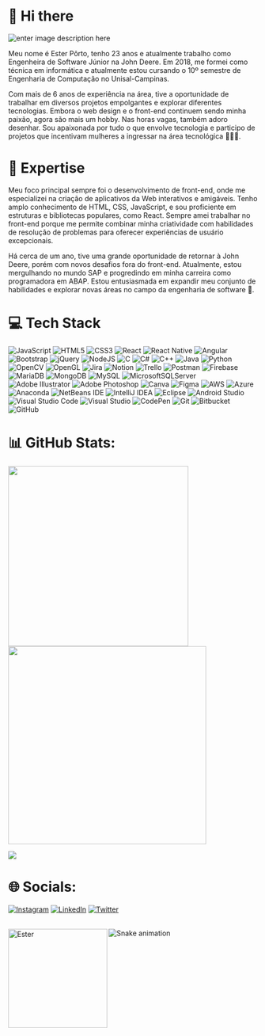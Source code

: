 # 👋 Hi there
![enter image description here](https://user-images.githubusercontent.com/70382532/138322189-2db8df52-9dcb-40a0-88a8-c365466bd33d.gif)

<p> Meu nome é Ester Pôrto, tenho 23 anos e atualmente trabalho como Engenheira de Software Júnior na John Deere. Em 2018, me formei como técnica em informática e atualmente estou cursando o 10º semestre de Engenharia de Computação no Unisal-Campinas.  </p>
<p>Com mais de 6 anos de experiência na área, tive a oportunidade de trabalhar em diversos projetos empolgantes e explorar diferentes tecnologias. Embora o web design e o front-end continuem sendo minha paixão, agora são mais um hobby. Nas horas vagas, também adoro desenhar. Sou apaixonada por tudo o que envolve tecnologia e participo de projetos que incentivam mulheres a ingressar na área tecnológica 💜💪🏻. </p>

# 🚀 Expertise
Meu foco principal sempre foi o desenvolvimento de front-end, onde me especializei na criação de aplicativos da Web interativos e amigáveis. Tenho amplo conhecimento de HTML, CSS, JavaScript, e sou proficiente em estruturas e bibliotecas populares, como React. 
Sempre amei trabalhar no front-end porque me permite combinar minha criatividade com habilidades de resolução de problemas para oferecer experiências de usuário excepcionais.
<p> Há cerca de um ano, tive uma grande oportunidade de retornar à John Deere, porém com novos desafios fora do front-end. Atualmente, estou mergulhando no mundo SAP e progredindo em minha carreira como programadora em ABAP. Estou entusiasmada em expandir meu conjunto de habilidades e explorar novas áreas no campo da engenharia de software 💜.</p>

# 💻 Tech Stack

![JavaScript](https://img.shields.io/badge/javascript-%23323330.svg?style=for-the-badge&logo=javascript&logoColor=%23F7DF1E) ![HTML5](https://img.shields.io/badge/html5-%23E34F26.svg?style=for-the-badge&logo=html5&logoColor=white) ![CSS3](https://img.shields.io/badge/css3-%231572B6.svg?style=for-the-badge&logo=css3&logoColor=white) ![React](https://img.shields.io/badge/react-%2320232a.svg?style=for-the-badge&logo=react&logoColor=%2361DAFB) ![React Native](https://img.shields.io/badge/react_native-%2320232a.svg?style=for-the-badge&logo=react&logoColor=%2361DAFB) ![Angular](https://img.shields.io/badge/angular-%23DD0031.svg?style=for-the-badge&logo=angular&logoColor=white) ![Bootstrap](https://img.shields.io/badge/bootstrap-%238511FA.svg?style=for-the-badge&logo=bootstrap&logoColor=white) ![jQuery](https://img.shields.io/badge/jquery-%230769AD.svg?style=for-the-badge&logo=jquery&logoColor=white) ![NodeJS](https://img.shields.io/badge/node.js-6DA55F?style=for-the-badge&logo=node.js&logoColor=white) ![C](https://img.shields.io/badge/c-%2300599C.svg?style=for-the-badge&logo=c&logoColor=white) ![C#](https://img.shields.io/badge/c%23-%23239120.svg?style=for-the-badge&logo=c-sharp&logoColor=white) ![C++](https://img.shields.io/badge/c++-%2300599C.svg?style=for-the-badge&logo=c%2B%2B&logoColor=white) ![Java](https://img.shields.io/badge/java-%23ED8B00.svg?style=for-the-badge&logo=openjdk&logoColor=white) ![Python](https://img.shields.io/badge/python-3670A0?style=for-the-badge&logo=python&logoColor=ffdd54) ![OpenCV](https://img.shields.io/badge/opencv-%23white.svg?style=for-the-badge&logo=opencv&logoColor=white) ![OpenGL](https://img.shields.io/badge/OpenGL-%23FFFFFF.svg?style=for-the-badge&logo=opengl) ![Jira](https://img.shields.io/badge/jira-%230A0FFF.svg?style=for-the-badge&logo=jira&logoColor=white) ![Notion](https://img.shields.io/badge/Notion-%23000000.svg?style=for-the-badge&logo=notion&logoColor=white) ![Trello](https://img.shields.io/badge/Trello-%23026AA7.svg?style=for-the-badge&logo=Trello&logoColor=white) ![Postman](https://img.shields.io/badge/Postman-FF6C37?style=for-the-badge&logo=postman&logoColor=white ) ![Firebase](https://img.shields.io/badge/Firebase-039BE5?style=for-the-badge&logo=Firebase&logoColor=white) ![MariaDB](https://img.shields.io/badge/MariaDB-003545?style=for-the-badge&logo=mariadb&logoColor=white) ![MongoDB](https://img.shields.io/badge/MongoDB-%234ea94b.svg?style=for-the-badge&logo=mongodb&logoColor=white) ![MySQL](https://img.shields.io/badge/mysql-%2300f.svg?style=for-the-badge&logo=mysql&logoColor=white) ![MicrosoftSQLServer](https://img.shields.io/badge/Microsoft%20SQL%20Server-CC2927?style=for-the-badge&logo=microsoft%20sql%20server&logoColor=white) ![Adobe Illustrator](https://img.shields.io/badge/adobe%20illustrator-%23FF9A00.svg?style=for-the-badge&logo=adobe%20illustrator&logoColor=white) ![Adobe Photoshop](https://img.shields.io/badge/adobe%20photoshop-%2331A8FF.svg?style=for-the-badge&logo=adobe%20photoshop&logoColor=white) ![Canva](https://img.shields.io/badge/Canva-%2300C4CC.svg?style=for-the-badge&logo=Canva&logoColor=white) ![Figma](https://img.shields.io/badge/figma-%23F24E1E.svg?style=for-the-badge&logo=figma&logoColor=white)  ![AWS](https://img.shields.io/badge/AWS-%23FF9900.svg?style=for-the-badge&logo=amazon-aws&logoColor=white) ![Azure](https://img.shields.io/badge/azure-%230072C6.svg?style=for-the-badge&logo=microsoftazure&logoColor=white) ![Anaconda](https://img.shields.io/badge/Anaconda-%2344A833.svg?style=for-the-badge&logo=anaconda&logoColor=white)  ![NetBeans IDE](https://img.shields.io/badge/NetBeansIDE-1B6AC6.svg?style=for-the-badge&logo=apache-netbeans-ide&logoColor=white) ![IntelliJ IDEA](https://img.shields.io/badge/IntelliJIDEA-000000.svg?style=for-the-badge&logo=intellij-idea&logoColor=white) ![Eclipse](https://img.shields.io/badge/Eclipse-FE7A16.svg?style=for-the-badge&logo=Eclipse&logoColor=white) ![Android Studio](https://img.shields.io/badge/Android%20Studio-3DDC84.svg?style=for-the-badge&logo=android-studio&logoColor=white) ![Visual Studio Code](https://img.shields.io/badge/Visual%20Studio%20Code-0078d7.svg?style=for-the-badge&logo=visual-studio-code&logoColor=white) ![Visual Studio](https://img.shields.io/badge/Visual%20Studio-5C2D91.svg?style=for-the-badge&logo=visual-studio&logoColor=white) ![CodePen](https://img.shields.io/badge/Codepen-000000?style=for-the-badge&logo=codepen&logoColor=white)  ![Git](https://img.shields.io/badge/git-%23F05033.svg?style=for-the-badge&logo=git&logoColor=white) ![Bitbucket](https://img.shields.io/badge/bitbucket-%230047B3.svg?style=for-the-badge&logo=bitbucket&logoColor=white) ![GitHub](https://img.shields.io/badge/github-%23121011.svg?style=for-the-badge&logo=github&logoColor=white)


# 📊 GitHub Stats:
<img src="https://github-readme-stats-wheat-two-53.vercel.app/api?username=esterportto&theme=neon&hide_border=false&include_all_commits=false&count_private=false"  width="364px" />  <img src="https://github-readme-streak-stats.herokuapp.com/?user=esterportto&theme=neon&hide_border=false"  width="400px" />

![](https://github-readme-stats-wheat-two-53.vercel.app/api/top-langs/?username=esterportto&theme=neon&hide_border=false&include_all_commits=false&count_private=false&layout=compact)

# 🌐 Socials:
[![Instagram](https://img.shields.io/badge/Instagram-%23E4405F.svg?logo=Instagram&logoColor=white)](https://instagram.com/esterportto) [![LinkedIn](https://img.shields.io/badge/LinkedIn-%230077B5.svg?logo=linkedin&logoColor=white)](https://linkedin.com/in/esterportto)  [![Twitter](https://img.shields.io/badge/Twitter-%231DA1F2.svg?logo=Twitter&logoColor=white)](https://twitter.com/esterportto) 
  

<div style= "display: inline_block">

  <div style="display: inline_block"><br>
  <img align="left" alt="Ester" height="200" width"50" src="https://pbs.twimg.com/profile_images/1647198950196236290/h4i5adry_400x400.jpg">
  </div>

  <div style="flex: 1;">
    <img alt="Snake animation" src="https://github.com/esterportto/esterportto/blob/output/github-contribution-grid-snake.svg">
  </div>

</div>



